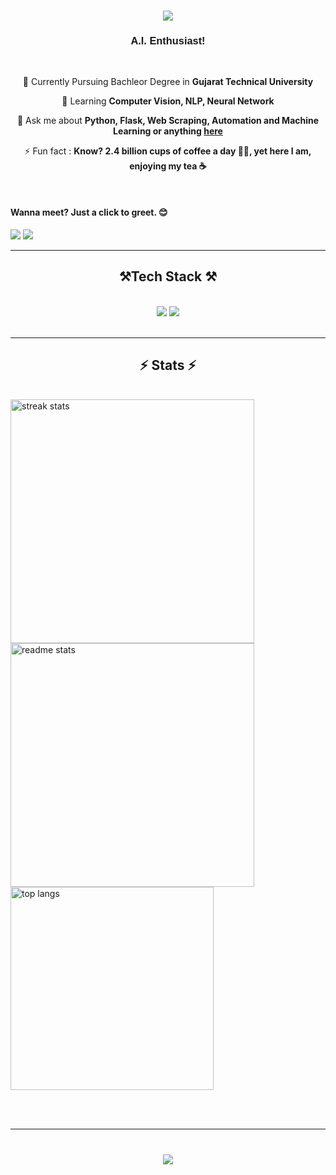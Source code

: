 <h1 align="center">
    <img src="https://readme-typing-svg.herokuapp.com/?font=Righteous&size=35&center=true&vCenter=true&width=500&height=70&duration=4000&lines=Hi+There+👋;+I'm+Chetan+Choudhary!;+aka+amMistic!;" />
</h1>

<h3 align="center" style="font-family: Helvetica, Arial, sans-serif;">A.I. Enthusiast!</h3>

<br/>

<div align="center">
 
 🔭 Currently Pursuing Bachleor Degree in **Gujarat Technical University**
 
 🌱 Learning **Computer Vision, NLP, Neural Network** 

💬 Ask me about **Python, Flask, Web Scraping, Automation and Machine Learning or anything [here](https://github.com/salesp07/salesp07/issues)**

⚡ Fun fact : **Know? 2.4 billion cups of coffee a day 😶‍🌫️, yet here I am, enjoying my tea ☕**

<br>
 </div>
 
 <h4> 
   Wanna meet? Just a click to greet. 😊
 </h4>
 
<div align="center> 
  
  <a href="mailto:cc393653@gmail.com">
    <img src="https://img.shields.io/badge/Gmail-333333?style=for-the-badge&logo=gmail&logoColor=red" />
  </a>

  <a href="https://linkedin.com/in/chetan-choudhary-2o2a" target="_blank">
    <img src="https://img.shields.io/badge/LinkedIn-0077B5?style=for-the-badge&logo=linkedin&logoColor=white" target="_blank" />
  </a>
  
</div>

 <hr/>
 
<h2 align="center">⚒️Tech Stack ⚒️</h2>
<br/>
<div align="center">
      <img src="https://skillicons.dev/icons?i=python,html,css,vscode,github" />
    <img src="https://skillicons.dev/icons?i=react,typescript,mongodb,c,java,nextjs,flask,tensorflow,scikitlearn" /><br>
</div>

<br/>
<hr/>

<h2 align="Center">⚡ Stats ⚡</h2>
<br>
<div align=left>
   <img width=390 src="https://streak-stats.demolab.com/?user=amMistic&theme=react&border_radius=10" alt="streak stats"/>
  <img width=390 src="https://github-readme-stats.vercel.app/api?username=amMistic&show_icons=true&theme=react&rank_icon=github&border_radius=10" alt="readme stats" />
  <br/>
</div>

<img width=325 align="Center" src="https://github-readme-stats.vercel.app/api/top-langs/?username=amMistic&hide=HTML&langs_count=8&layout=compact&theme=react&border_radius=10&size_weight=0.5&count_weight=0.5&exclude_repo=github-readme-stats" alt="top langs" />

<br/><br/>
<hr/>

<h1 align="center">
    <img src="https://readme-typing-svg.herokuapp.com/?font=Righteous&size=35&center=true&vCenter=true&width=500&height=70&duration=4000&lines=Bye+👋;+See+you+again😇;" />
</h1>
